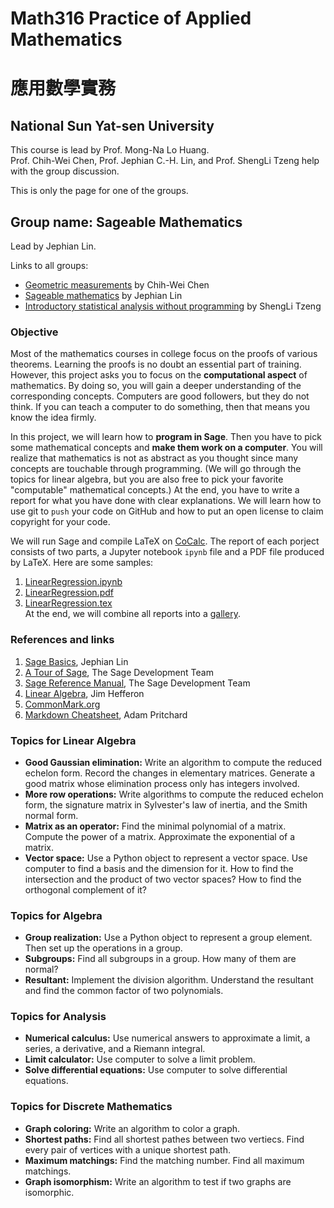 # Math316 Practice of Applied Mathematics 
# 應用數學實務
## National Sun Yat-sen University
This course is lead by Prof. Mong-Na Lo Huang.  
Prof. Chih-Wei Chen, Prof. Jephian C.-H. Lin, and Prof. ShengLi Tzeng help with the group discussion.

This is only the page for one of the groups.
## Group name: Sageable Mathematics
Lead by Jephian Lin.

Links to all groups:
* [Geometric measurements](https://sites.google.com/site/chihweichenmathematician/teaching/practice-of-applied-mathematics) by Chih-Wei Chen
* [Sageable mathematics](https://github.com/jephianlin/SageableMath/blob/master/2019SMath316.md) by Jephian Lin
* [Introductory statistical analysis without programming](https://github.com/sltzeng/2019SMath316SL) by ShengLi Tzeng

### Objective
Most of the mathematics courses in college focus on the proofs of various theorems.  Learning the proofs is no doubt an essential part of training.  However, this project asks you to focus on the __computational aspect__ of mathematics.  By doing so, you will gain a deeper understanding of the corresponding concepts.  Computers are good followers, but they do not think.  If you can teach a computer to do something, then that means you know the idea firmly.

In this project, we will learn how to __program in Sage__.  Then you have to pick some mathematical concepts and __make them work on a computer__.  You will realize that mathematics is not as abstract as you thought since many concepts are touchable through programming.  (We will go through the topics for linear algebra, but you are also free to pick your favorite "computable" mathematical concepts.)  At the end, you have to write a report for what you have done with clear explanations.  We will learn how to use git to `push` your code on GitHub and how to put an open license to claim copyright for your code.

We will run Sage and compile LaTeX on [CoCalc](https://cocalc.com/).  The report of each porject consists of two parts, a Jupyter notebook `ipynb` file  and a PDF file produced by LaTeX.  Here are some samples:  
1. [LinearRegression.ipynb](2019SMath316/LinearRegression.ipynb)  
2. [LinearRegression.pdf](2019SMath316/LinearRegression.pdf)  
3. [LinearRegression.tex](2019SMath316/LinearRegression.tex)  
At the end, we will combine all reports into a [gallery](2019SMath316/SageableMath-2019SMath316.pdf). 

### References and links
1. [Sage Basics](http://jephianlin.github.io/SageBasics.pdf), Jephian Lin
2. [A Tour of Sage](http://doc.sagemath.org/html/en/a_tour_of_sage/index.html), The Sage Development Team
3. [Sage Reference Manual](https://doc.sagemath.org/html/en/reference/index.html), The Sage Development Team
4. [Linear Algebra](http://joshua.smcvt.edu/linearalgebra/), Jim Hefferon
5. [CommonMark.org](https://commonmark.org/)
6. [Markdown Cheatsheet](https://github.com/adam-p/markdown-here/wiki/Markdown-Cheatsheet), Adam Pritchard

### Topics for Linear Algebra
* __Good Gaussian elimination:__ Write an algorithm to compute the reduced echelon form.  Record the changes in elementary matrices.  Generate a good matrix whose elimination process only has integers involved.
* __More row operations:__  Write algorithms to compute the reduced echelon form, the signature matrix in Sylvester's law of inertia, and the Smith normal form.
* __Matrix as an operator:__ Find the minimal polynomial of a matrix.  Compute the power of a matrix.  Approximate the exponential of a matrix.
* __Vector space:__ Use a Python object to represent a vector space.  Use computer to find a basis and the dimension for it.  How to find the intersection and the product of two vector spaces?  How to find the orthogonal complement of it?

### Topics for Algebra
* __Group realization:__ Use a Python object to represent a group element.  Then set up the operations in a group.
* __Subgroups:__ Find all subgroups in a group.  How many of them are normal?
* __Resultant:__ Implement the division algorithm.  Understand the resultant and find the common factor of two polynomials.  

### Topics for Analysis
* __Numerical calculus:__ Use numerical answers to approximate a limit, a series, a derivative, and a Riemann integral.
* __Limit calculator:__ Use computer to solve a limit problem.
* __Solve differential equations:__ Use computer to solve differential equations.

### Topics for Discrete Mathematics
* __Graph coloring:__ Write an algorithm to color a graph.
* __Shortest paths:__ Find all shortest pathes between two vertiecs.  Find every pair of vertices with a unique shortest path.
* __Maximum matchings:__ Find the matching number.  Find all maximum matchings.
* __Graph isomorphism:__ Write an algorithm to test if two graphs are isomorphic.
